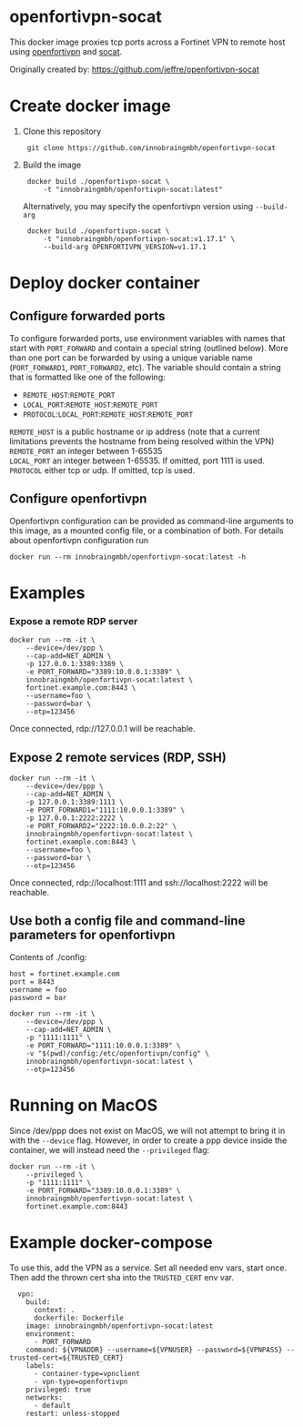 # openfortivpn-socat
This docker image proxies tcp ports across a Fortinet VPN to remote host using
[openfortivpn](https://github.com/adrienverge/openfortivpn)
and [socat](http://www.dest-unreach.org/socat/).

Originally created by: https://github.com/jeffre/openfortivpn-socat


# Create docker image
1. Clone this repository

        git clone https://github.com/innobraingmbh/openfortivpn-socat

2. Build the image

        docker build ./openfortivpn-socat \
            -t "innobraingmbh/openfortivpn-socat:latest"

    Alternatively, you may specify the openfortivpn version using `--build-arg`

        docker build ./openfortivpn-socat \
            -t "innobraingmbh/openfortivpn-socat:v1.17.1" \
            --build-arg OPENFORTIVPN_VERSION=v1.17.1


# Deploy docker container

## Configure forwarded ports
To configure forwarded ports, use environment variables with names that start
with `PORT_FORWARD` and contain a special string (outlined below). More than
one port can be forwarded by using a unique variable name (`PORT_FORWARD1`,
`PORT_FORWARD2`, etc). The variable should contain a string that is formatted
like one of the following:
 * `REMOTE_HOST`:`REMOTE_PORT`
 * `LOCAL_PORT`:`REMOTE_HOST`:`REMOTE_PORT`
 * `PROTOCOL`:`LOCAL_PORT`:`REMOTE_HOST`:`REMOTE_PORT`

`REMOTE_HOST` is a public hostname or ip address (note that a current limitations prevents the hostname from being resolved within the VPN)  
`REMOTE_PORT` an integer between 1-65535  
`LOCAL_PORT` an integer between 1-65535. If omitted, port 1111 is used.  
`PROTOCOL` either tcp or udp. If omitted, tcp is used.


## Configure openfortivpn
Openfortivpn configuration can be provided as command-line arguments to this
image, as a mounted config file, or a combination of both. For details about
openfortivpn configuration run

    docker run --rm innobraingmbh/openfortivpn-socat:latest -h


# Examples

### Expose a remote RDP server
```
docker run --rm -it \
    --device=/dev/ppp \
    --cap-add=NET_ADMIN \
    -p 127.0.0.1:3389:3389 \
    -e PORT_FORWARD="3389:10.0.0.1:3389" \
    innobraingmbh/openfortivpn-socat:latest \
    fortinet.example.com:8443 \
    --username=foo \
    --password=bar \
    --otp=123456
```
Once connected, rdp://127.0.0.1 will be reachable.


## Expose 2 remote services (RDP, SSH)
```
docker run --rm -it \
    --device=/dev/ppp \
    --cap-add=NET_ADMIN \
    -p 127.0.0.1:3389:1111 \
    -e PORT_FORWARD1="1111:10.0.0.1:3389" \
    -p 127.0.0.1:2222:2222 \
    -e PORT_FORWARD2="2222:10.0.0.2:22" \
    innobraingmbh/openfortivpn-socat:latest \
    fortinet.example.com:8443 \
    --username=foo \
    --password=bar \
    --otp=123456
```
Once connected, rdp://localhost:1111 and ssh://localhost:2222 will be 
reachable.


## Use both a config file and command-line parameters for openfortivpn

Contents of ./config:
```
host = fortinet.example.com
port = 8443
username = foo
password = bar
```

```
docker run --rm -it \
    --device=/dev/ppp \
    --cap-add=NET_ADMIN \
    -p "1111:1111" \
    -e PORT_FORWARD="1111:10.0.0.1:3389" \
    -v "$(pwd)/config:/etc/openfortivpn/config" \
    innobraingmbh/openfortivpn-socat:latest \
    --otp=123456
```


# Running on MacOS
Since /dev/ppp does not exist on MacOS, we will not attempt to bring it in with
the `--device` flag. However, in order to create a ppp device inside the 
container, we will instead need the `--privileged` flag:
```
docker run --rm -it \
    --privileged \
    -p "1111:1111" \
    -e PORT_FORWARD="3389:10.0.0.1:3389" \
    innobraingmbh/openfortivpn-socat:latest \
    fortinet.example.com:8443
```

# Example docker-compose
To use this, add the VPN as a service. Set all needed env vars, start once. Then add the thrown cert sha into the `TRUSTED_CERT` env var.
```
  vpn:
    build:
      context: .
      dockerfile: Dockerfile
    image: innobraingmbh/openfortivpn-socat:latest
    environment:
      - PORT_FORWARD
    command: ${VPNADDR} --username=${VPNUSER} --password=${VPNPASS} --trusted-cert=${TRUSTED_CERT}
    labels:
      - container-type=vpnclient
      - vpn-type=openfortivpn
    privileged: true
    networks:
      - default
    restart: unless-stopped
```
